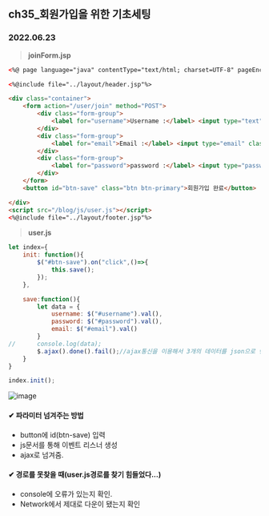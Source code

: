 ## ch35_회원가입을 위한 기초세팅
### 2022.06.23

> **joinForm.jsp**
```html
<%@ page language="java" contentType="text/html; charset=UTF-8" pageEncoding="UTF-8"%>

<%@include file="../layout/header.jsp"%>

<div class="container">
	<form action="/user/join" method="POST">
		<div class="form-group">
			<label for="username">Username :</label> <input type="text" class="form-control" placeholder="Enter username" id="username">
		</div>
		<div class="form-group">
			<label for="email">Email :</label> <input type="email" class="form-control" placeholder="Enter email" id="email">
		</div>
		<div class="form-group">
			<label for="password">password :</label> <input type="password" class="form-control" placeholder="Enter password" id="password">
		</div>
	</form>
	<button id="btn-save" class="btn btn-primary">회원가입 완료</button>

</div>
<script src="/blog/js/user.js"></script>
<%@include file="../layout/footer.jsp"%>
```

> **user.js**
```js
let index={
	init: function(){
		$("#btn-save").on("click",()=>{
			this.save();
		});
	},

	save:function(){
		let data = {
			username: $("#username").val(),
			password: $("#password").val(),
			email: $("#email").val()
		}
//		console.log(data);
		$.ajax().done().fail();//ajax통신을 이용해서 3개의 데이터를 json으로 변경하여 insert요청
	}
}

index.init();
```
![image](https://user-images.githubusercontent.com/97611103/175351647-b9c04bbb-c1bc-4b3c-bca9-741fd073c7dc.png)
#### ✔ 파라미터 넘겨주는 방법
 - button에 id(btn-save) 입력
 - js문서를 통해 이벤트 리스너 생성
 - ajax로 넘겨줌.

 #### ✔ 경로를 못찾을 때(user.js경로를 찾기 힘들었다...)
 - console에 오류가 있는지 확인.
 - Network에서 제대로 다운이 됐는지 확인